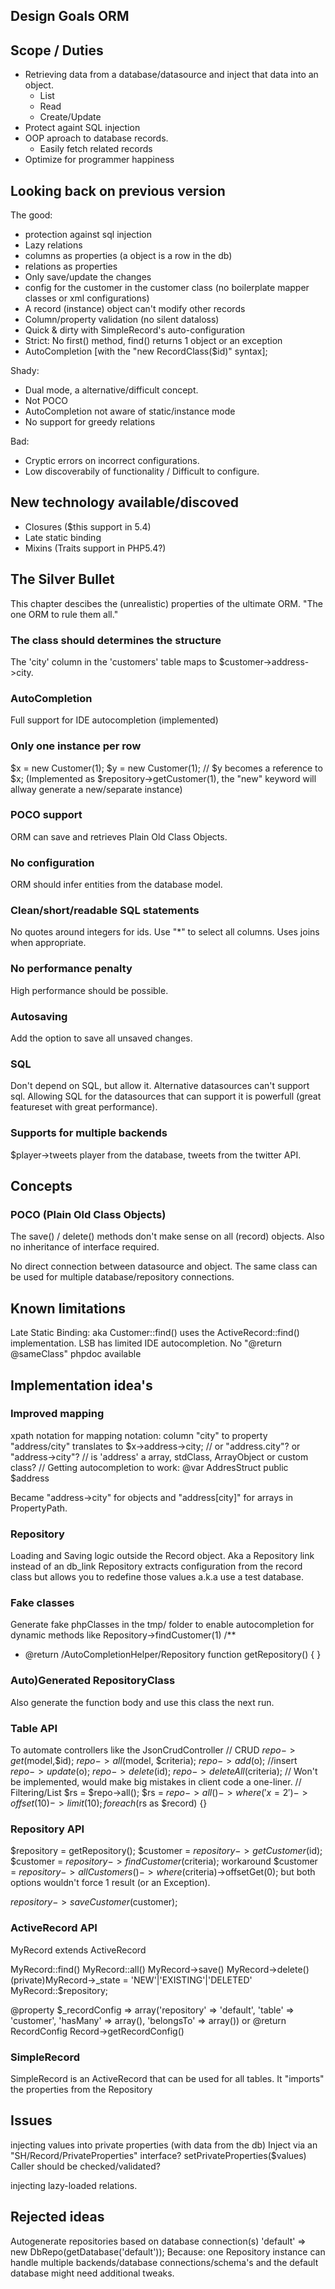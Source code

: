 Design Goals ORM
------------------


## Scope / Duties

 * Retrieving data from a database/datasource and inject that data into an object.
   - List
   - Read
   - Create/Update
 * Protect againt SQL injection
 * OOP aproach to database records.
   - Easily fetch related records
 * Optimize for programmer happiness


## Looking back on previous version

The good:

 + protection against sql injection
 + Lazy relations
 + columns as properties (a object is a row in the db)
 + relations as properties
 + Only save/update the changes
 + config for the customer in the customer class (no boilerplate mapper classes or xml configurations)
 + A record (instance) object can't modify other records
 + Column/property validation (no silent dataloss)
 + Quick & dirty with SimpleRecord's auto-configuration
 + Strict: No first() method, find() returns 1 object or an exception
 + AutoCompletion [with the "new RecordClass($id)" syntax];

Shady:

 + Dual mode, a alternative/difficult concept.
 + Not POCO
 + AutoCompletion not aware of static/instance mode
 + No support for greedy relations

Bad:

 + Cryptic errors on incorrect configurations.
 + Low discoverabily of functionality / Difficult to configure.


## New technology available/discoved

 * Closures ($this support in 5.4)
 * Late static binding
 * Mixins (Traits support in PHP5.4?)


## The Silver Bullet

This chapter descibes the (unrealistic) properties of the ultimate ORM. "The one ORM to rule them all."

### The class should determines the structure

The 'city' column in the 'customers' table maps to $customer->address->city.

### AutoCompletion

Full support for IDE autocompletion (implemented)

### Only one instance per row

$x = new Customer(1);
$y = new Customer(1); // $y becomes a reference to $x;
(Implemented as $repository->getCustomer(1), the "new" keyword will allway generate a new/separate instance)

### POCO support

ORM can save and retrieves Plain Old Class Objects.

### No configuration

ORM should infer entities from the database model.

### Clean/short/readable SQL statements

No quotes around integers for ids.
Use "*" to select all columns.
Uses joins when appropriate.

### No performance penalty

High performance should be possible.

### Autosaving
Add the option to save all unsaved changes.

### SQL

Don't depend on SQL, but allow it.
Alternative datasources can't support sql.
Allowing SQL for the datasources that can support it is powerfull (great featureset with great performance).

### Supports for multiple backends

$player->tweets
player from the database, tweets from the twitter API.



## Concepts


### POCO (Plain Old Class Objects)

The save() / delete() methods don't make sense on all (record) objects.
Also no inheritance of interface required.

No direct connection between datasource and object.
The same class can be used for multiple database/repository connections.



## Known limitations
Late Static Binding: aka Customer::find() uses the ActiveRecord::find() implementation.
LSB has limited IDE autocompletion. No "@return @sameClass" phpdoc available



## Implementation idea's

### Improved mapping
 xpath notation for mapping notation:
 column "city" to property "address/city" translates to $x->address->city; // or "address.city"? or "address->city"?
 // is 'address' a array, stdClass, ArrayObject or custom class?
 // Getting autocompletion to work: @var AddresStruct public $address

Became "address->city" for objects and "address[city]" for arrays in PropertyPath.

### Repository

Loading and Saving logic outside the Record object.
Aka a Repository link instead of an db_link
Repository extracts configuration from the record class but allows you to redefine those values a.k.a use a test database.

### Fake classes

Generate fake phpClasses in the tmp/ folder to enable autocompletion for dynamic methods like Repository->findCustomer(1)
/**
 * @return /AutoCompletionHelper/Repository
function getRepository() {
}


### Auto)Generated RepositoryClass
Also generate the function body and use this class the next run.


### Table API 

To automate controllers like the JsonCrudController
// CRUD
$repo->get($model,$id);
$repo->all($model, $criteria);
$repo->add($o); //insert
$repo->update($o);
$repo->delete($id);
$repo->deleteAll($criteria); // Won't be implemented, would make big mistakes in client code a one-liner.
// Filtering/List
$rs = $repo->all();
$rs = $repo->all()->where('x = 2')->offset(10)->limit(10);
foreach($rs as $record) {}


### Repository API

$repository = getRepository();
$customer = $repository->getCustomer($id);
$customer = $repository->findCustomer($criteria);
  workaround $customer = $repository->allCustomers()->where($criteria)->offsetGet(0);
    but both options wouldn't force 1 result (or an Exception).

$repository->saveCustomer($customer);

### ActiveRecord API

MyRecord extends ActiveRecord

MyRecord::find()
MyRecord::all()
MyRecord->save()
MyRecord->delete()
(private)MyRecord->_state = 'NEW'|'EXISTING'|'DELETED'
MyRecord::$repository;

@property $_recordConfig => array('repository' => 'default', 'table' => 'customer', 'hasMany' => array(), 'belongsTo' => array())
or
@return RecordConfig
Record->getRecordConfig()

### SimpleRecord
SimpleRecord is an ActiveRecord that can be used for all tables. It "imports" the properties from the Repository


## Issues
injecting values into private properties (with data from the db)
  Inject via an "SH/Record/PrivateProperties" interface? setPrivateProperties($values)
  Caller should be checked/validated?

injecting lazy-loaded relations.


## Rejected ideas

Autogenerate repositories based on database connection(s)
'default' => new DbRepo(getDatabase('default'));
Because: one Repository instance can handle multiple backends/database connections/schema's and the default database might need additional tweaks.